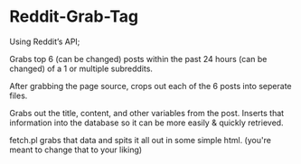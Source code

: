 # Reddit-Grab-Tag
Using Reddit’s API;

Grabs top 6 (can be changed) posts within the past 24 hours (can be changed) of a 1 or multiple subreddits.

After grabbing the page source, crops out each of the 6 posts into seperate files. 

Grabs out the title, content, and other variables from the post.
Inserts that information into the database so it can be more easily & quickly retrieved.

fetch.pl grabs that data and spits it all out in some simple html. (you're meant to change that to your liking)
